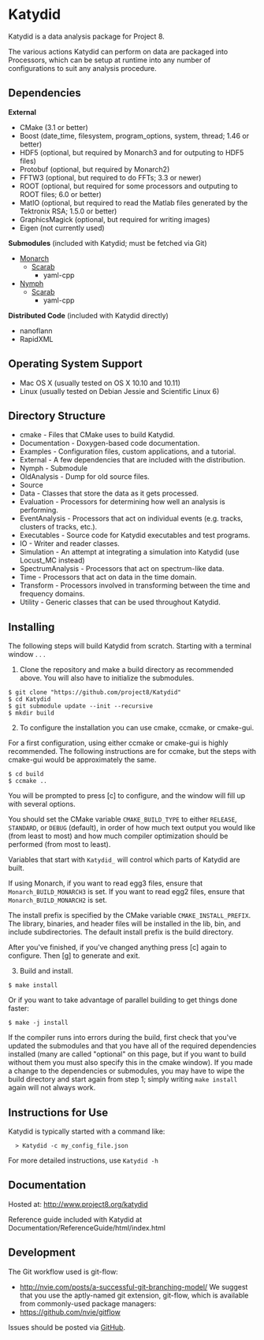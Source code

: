 Katydid
=======

Katydid is a data analysis package for Project 8.

The various actions Katydid can perform on data are packaged into Processors, which can
be setup at runtime into any number of configurations to suit any analysis procedure.


Dependencies
------------

**External**
- CMake (3.1 or better)
- Boost (date_time, filesystem, program_options, system, thread; 1.46 or better)
- HDF5 (optional, but required by Monarch3 and for outputing to HDF5 files)
- Protobuf (optional, but required by Monarch2)
- FFTW3 (optional, but required to do FFTs; 3.3 or newer)
- ROOT (optional, but required for some processors and outputing to ROOT files; 6.0 or better)
- MatIO (optional, but required to read the Matlab files generated by the Tektronix RSA; 1.5.0 or better)
- GraphicsMagick (optional, but required for writing images)
- Eigen (not currently used)

**Submodules** (included with Katydid; must be fetched via Git)
- [Monarch](https://github.com/project8/monarch)
  - [Scarab](https://github.com/project8/scarab)
    - yaml-cpp
- [Nymph](https://github.com/project8/nymph)
  - [Scarab](https://github.com/project8/scarab)
    - yaml-cpp

**Distributed Code** (included with Katydid directly)
- nanoflann
- RapidXML


Operating System Support
------------------------

* Mac OS X (usually tested on OS X 10.10 and 10.11)
* Linux (usually tested on Debian Jessie and Scientific Linux 6)


Directory Structure
-------------------

*  cmake - Files that CMake uses to build Katydid.
*  Documentation - Doxygen-based code documentation.
*  Examples - Configuration files, custom applications, and a tutorial.
*  External - A few dependencies that are included with the distribution.
*  Nymph - Submodule
*  OldAnalysis - Dump for old source files.
*  Source
  *  Data - Classes that store the data as it gets processed.
  *  Evaluation - Processors for determining how well an analysis is performing.
  *  EventAnalysis - Processors that act on individual events (e.g. tracks, clusters of tracks, etc.).
  *  Executables - Source code for Katydid executables and test programs.
  *  IO - Writer and reader classes.
  *  Simulation - An attempt at integrating a simulation into Katydid (use Locust_MC instead)
  *  SpectrumAnalysis - Processors that act on spectrum-like data.
  *  Time - Processors that act on data in the time domain.
  *  Transform - Processors involved in transforming between the time and frequency domains.
  *  Utility - Generic classes that can be used throughout Katydid.


Installing
----------

The following steps will build Katydid from scratch.  Starting with a terminal window . . .

1. Clone the repository and make a build directory as recommended above. You will also have to initialize the submodules.
  ```
  $ git clone "https://github.com/project8/Katydid"
  $ cd Katydid
  $ git submodule update --init --recursive
  $ mkdir build
  ```

2. To configure the installation you can use cmake, ccmake, or cmake-gui.

  For a first configuration, using either ccmake or cmake-gui is highly recommended.  The following instructions are for ccmake, but the steps with cmake-gui would be approximately the same.
  ```
  $ cd build
  $ ccmake ..
  ```

  You will be prompted to press [c] to configure, and the window will fill up with several options. 

  You should set the CMake variable `CMAKE_BUILD_TYPE` to either `RELEASE`, `STANDARD`, or `DEBUG` (default), in order
  of how much text output you would like (from least to most) and how much compiler optimization
  should be performed (from most to least).

  Variables that start with `Katydid_` will control which parts of Katydid are built.

  If using Monarch, if you want to read egg3 files, ensure that `Monarch_BUILD_MONARCH3` is set.
  If you want to read egg2 files, ensure that `Monarch_BUILD_MONARCH2` is set.

  The install prefix is specified by the CMake variable `CMAKE_INSTALL_PREFIX`.
  The library, binaries, and header files will be installed in the
  lib, bin, and include subdirectories. The default install prefix is the
  build directory.

  After you've finished, if you've changed anything press [c] again to configure.  Then [g] to generate and exit.

3. Build and install.

  ```
  $ make install
  ```

  Or if you want to take advantage of parallel building to get things done faster:
  ```
  $ make -j install
  ```

  If the compiler runs into errors during the build, first check that you've updated the submodules and that you have all of the required dependencies installed (many are called "optional" on this page, but if you want to build without them you must also specify this in the cmake window). If you made a change to the dependencies or submodules, you may have to wipe the build directory and start again from step 1; simply writing `make install` again will not always work. 


Instructions for Use
--------------------

Katydid is typically started with a command like:
```
  > Katydid -c my_config_file.json
```

For more detailed instructions, use `Katydid -h`


Documentation
-------------

Hosted at: http://www.project8.org/katydid

Reference guide included with Katydid at Documentation/ReferenceGuide/html/index.html


Development
-----------

The Git workflow used is git-flow:
* http://nvie.com/posts/a-successful-git-branching-model/
We suggest that you use the aptly-named git extension, git-flow, which is available from commonly-used package managers:
* https://github.com/nvie/gitflow

Issues should be posted via [GitHub](https://github.com/project8/katydid/issues).
